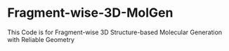 # Fragment-wise-3D-MolGen
This Code is for Fragment-wise 3D Structure-based Molecular Generation with Reliable Geometry
